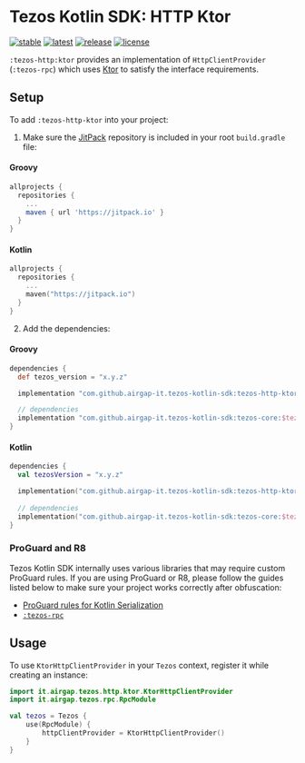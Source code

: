 # Tezos Kotlin SDK: HTTP Ktor

[![stable](https://img.shields.io/github/v/tag/airgap-it/tezos-kotlin-sdk?label=stable&sort=semver)](https://github.com/airgap-it/tezos-kotlin-sdk/releases)
[![latest](https://img.shields.io/github/v/tag/airgap-it/tezos-kotlin-sdk?color=orange&include_prereleases&label=latest)](https://github.com/airgap-it/tezos-kotlin-sdk/releases)
[![release](https://img.shields.io/jitpack/v/github/airgap-it/tezos-kotlin-sdk)](https://jitpack.io/#airgap-it/tezos-kotlin-sdk)
[![license](https://img.shields.io/github/license/airgap-it/tezos-kotlin-sdk)](https://github.com/airgap-it/tezos-kotlin-sdk/blob/master/LICENSE)

`:tezos-http:ktor` provides an implementation of `HttpClientProvider` (`:tezos-rpc`) which uses [Ktor](https://ktor.io/) to satisfy the interface requirements.

## Setup

To add `:tezos-http-ktor` into your project:

1. Make sure the [JitPack](https://jitpack.io/) repository is included in your root `build.gradle` file:

#### Groovy
  ```groovy
  allprojects {
    repositories {
      ...
      maven { url 'https://jitpack.io' }
    }
  }
  ```

#### Kotlin
  ```kotlin
  allprojects {
    repositories {
      ...
      maven("https://jitpack.io")
    }
  }
  ```

2. Add the dependencies:

#### Groovy
  ```groovy
  dependencies {
    def tezos_version = "x.y.z"

    implementation "com.github.airgap-it.tezos-kotlin-sdk:tezos-http-ktor:$tezos_version"

    // dependencies
    implementation "com.github.airgap-it.tezos-kotlin-sdk:tezos-core:$tezos_version"
  }
  ```

#### Kotlin

  ```kotlin
  dependencies {
    val tezosVersion = "x.y.z"

    implementation("com.github.airgap-it.tezos-kotlin-sdk:tezos-http-ktor:$tezosVersion")
    
    // dependencies
    implementation("com.github.airgap-it.tezos-kotlin-sdk:tezos-core:$tezosVersion")
}
  ```

### ProGuard and R8
Tezos Kotlin SDK internally uses various libraries that may require custom ProGuard rules. If you are using ProGuard or R8, please follow the guides listed below to make sure your project works correctly after obfuscation:

- [ProGuard rules for Kotlin Serialization](https://github.com/Kotlin/kotlinx.serialization#android)
- [`:tezos-rpc`](https://github.com/airgap-it/tezos-kotlin-sdk/tree/main/tezos-rpc#proguard-and-r8)

## Usage

To use `KtorHttpClientProvider` in your `Tezos` context, register it while creating an instance:

```kotlin
import it.airgap.tezos.http.ktor.KtorHttpClientProvider
import it.airgap.tezos.rpc.RpcModule

val tezos = Tezos {
    use(RpcModule) {
        httpClientProvider = KtorHttpClientProvider()
    }
}
```